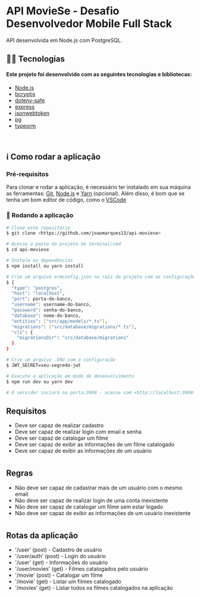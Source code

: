 # API MovieSe - Desafio Desenvolvedor Mobile Full Stack

<p align="left">API desenvolvida em Node.js com PostgreSQL.</p>

## 👨‍💻 Tecnologias

#### Este projeto foi desenvolvido com as seguintes tecnologias e bibliotecas:

<!--ts-->

- [Node.js](https://nodejs.org/en/)
- [bcryptjs](https://github.com/kelektiv/node.bcrypt.js/)
- [dotenv-safe](https://github.com/rolodato/dotenv-safe)
- [express](https://expressjs.com/pt-br/)
- [jsonwebtoken](https://github.com/auth0/node-jsonwebtoken)
- [pg](https://node-postgres.com/)
- [typeorm](https://typeorm.io/)
<!--te-->

<br>

## ℹ️ Como rodar a aplicação

### Pré-requisitos

Para clonar e rodar a aplicação, é necessário ter instalado em sua máquina as ferramentas:
[Git](https://git-scm.com), [Node.js](https://nodejs.org/en/) e [Yarn](https://yarnpkg.com/) (opcional).
Além disso, é bom que se tenha um bom editor de código, como o [VSCode](https://code.visualstudio.com/)

### 🎲 Rodando a aplicação

```bash
# Clone este repositório
$ git clone <https://github.com/joaomarques13/api-moviese>

# Acesse a pasta do projeto no terminal/cmd
$ cd api-moviese

# Instale as dependências
$ npm install ou yarn install

# Crie um arquivo ormconfig.json na raíz do projeto com as configurações
$ {
  "type": "postgres",
  "host": "localhost",
  "port": porta-do-banco,
  "username": username-do-banco,
  "password": senha-do-banco,
  "database": nome-do-banco,
  "entities": ["src/app/models/*.ts"],
  "migrations": ["src/database/migrations/*.ts"],
  "cli": {
    "migrationsDir": "src/database/migrations"
  }
}

# Crie um arquivo .ENV com a configuração
$ JWT_SECRET=seu-segredo-jwt

# Execute a aplicação em modo de desenvolvimento
$ npm run dev ou yarn dev

# O servidor inciará na porta:3000 - acesse com <http://localhost:3000>
```

## Requisitos

- Deve ser capaz de realizar cadastro
- Deve ser capaz de realizar login com email e senha
- Deve ser capaz de catalogar um filme
- Deve ser capaz de exibir as informações de um filme catalogado
- Deve ser capaz de exibir as informações de um usuário

#

## Regras

- Não deve ser capaz de cadastrar mais de um usuário com o mesmo email
- Não deve ser capaz de realizar login de uma conta inexistente
- Não deve ser capaz de catalogar um filme sem estar logado
- Não deve ser capaz de exibir as informações de um usuário inexistente

#

## Rotas da aplicação

- '/user' (post) - Cadastro de usuário
- '/user/auth' (post) - Login do usuário
- '/user' (get) - Informações do usuário
- '/user/movies' (get) - Filmes catalogados pelo usuário
- '/movie' (post) - Catalogar um filme
- '/movie' (get) - Listar um filmes catalogado
- '/movies' (get) - Listar todos os filmes catalogados na aplicação
